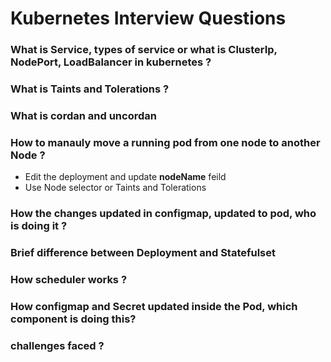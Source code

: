 # Kubernetes Interview Questions

### What is Service, types of service or what is ClusterIp, NodePort, LoadBalancer in kubernetes ?

### What is Taints and Tolerations ?

### What is cordan and uncordan

### How to manauly move a running pod from one node to another Node ?
* Edit the deployment and update **nodeName** feild
* Use Node selector or Taints and Tolerations

### How the changes updated in configmap, updated to pod, who is doing it ?

### Brief difference between Deployment and Statefulset

### How scheduler works ?

### How configmap and Secret updated inside the Pod, which component is doing this?

### challenges faced ?
